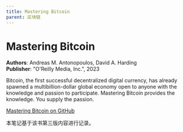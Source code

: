 ```yaml
---
title: Mastering Bitcoin
parent: 区块链
---
```


# Mastering Bitcoin

**Authors**: Andreas M. Antonopoulos, David A. Harding   
**Publisher**: "O'Reilly Media, Inc.", 2023

Bitcoin, the first successful decentralized digital currency, has already spawned a multibillion-dollar global economy open to anyone with the knowledge and passion to participate. Mastering Bitcoin provides the knowledge. You supply the passion.

[Mastering Bitcoin on GitHub](https://github.com/bitcoinbook/bitcoinbook "Mastering Bitcoin on GitHub")

本笔记基于该书第三版内容进行记录。
